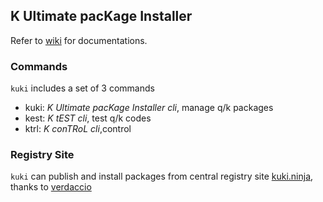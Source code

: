 ## K Ultimate pacKage Installer

Refer to [wiki](https://github.com/jshinonome/kuki/wiki) for documentations.

### Commands

`kuki` includes a set of 3 commands

- kuki: _K Ultimate pacKage Installer cli_, manage q/k packages
- kest: _K tEST cli_, test q/k codes
- ktrl: _K conTRoL cli_,control

### Registry Site

`kuki` can publish and install packages from central registry site [kuki.ninja](https://kuki.ninja/), thanks to [verdaccio](https://verdaccio.org/)
